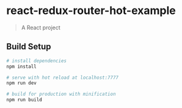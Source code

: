 # react-redux-router-hot-example

> A React project

## Build Setup

``` bash
# install dependencies
npm install

# serve with hot reload at localhost:7777
npm run dev

# build for production with minification
npm run build
